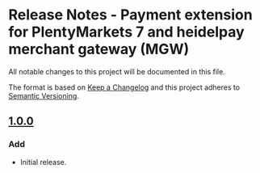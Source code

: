 # Release Notes - Payment extension for PlentyMarkets 7 and heidelpay merchant gateway (MGW)
All notable changes to this project will be documented in this file.

The format is based on [Keep a Changelog](http://keepachangelog.com/en/1.0.0/) and this project adheres to [Semantic Versioning](http://semver.org/spec/v2.0.0.html).

## [1.0.0][1.0.0]
### Add
*   Initial release.

[1.0.0]: https://github.com/heidelpay/plentymarkets-merchant-gateway/tree/1.0.0